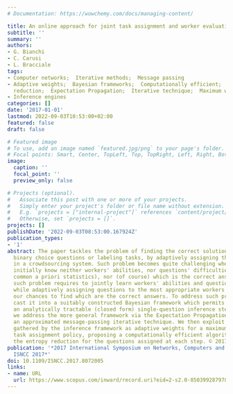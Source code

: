```yaml
---
# Documentation: https://wowchemy.com/docs/managing-content/

title: An online approach for joint task assignment and worker evaluation in crowd-sourcing
subtitle: ''
summary: ''
authors:
- G. Bianchi
- C. Carusi
- L. Bracciale
tags:
- Computer networks;  Iterative methods;  Message passing
- Adaptive weights;  Bayesian frameworks;  Computationally efficient;  Correct solution;  Entropy
  reduction;  Expectation Propagation;  Iterative technique;  Maximum weight matching
- Inference engines
categories: []
date: '2017-01-01'
lastmod: 2022-09-03T10:53:00+02:00
featured: false
draft: false

# Featured image
# To use, add an image named `featured.jpg/png` to your page's folder.
# Focal points: Smart, Center, TopLeft, Top, TopRight, Left, Right, BottomLeft, Bottom, BottomRight.
image:
  caption: ''
  focal_point: ''
  preview_only: false

# Projects (optional).
#   Associate this post with one or more of your projects.
#   Simply enter your project's folder or file name without extension.
#   E.g. `projects = ["internal-project"]` references `content/project/deep-learning/index.md`.
#   Otherwise, set `projects = []`.
projects: []
publishDate: '2022-09-03T08:53:00.167924Z'
publication_types:
- '1'
abstract: The paper tackles the problem of finding the correct solution to a set of
  binary choice questions or labeling tasks, by adaptively assigning them to workers
  in a crowdsourcing system. Such problem becomes quite challenging when we do not
  initially know neither workers' abilities, nor questions' difficulties (besides
  common a priori statistics), nor (of course) which is the correct answer. Indeed,
  such problem requires to jointly learn workers' abilities and questions' difficulties,
  while adaptively assigning questions to the most appropriate workers so as to maximize
  our chances to find which are the correct answers. To address such problem, we first
  cast it into a suitably constructed Bayesian framework which permits us to obtain
  an analytically tractable (closed form) single-question inference step, and then
  we address the more general framework via the Expectation Propagation algorithm,
  an approximated message-passing iterative technique. We then exploit the information
  gathered by the inference framework as adaptive weights for a maximum weight matching
  task assignment policy, proposing a computationally efficient algorithm which maximizes
  the entropy reduction for the questions assigned at each step. © 2017 IEEE.
publication: '*2017 International Symposium on Networks, Computers and Communications,
  ISNCC 2017*'
doi: 10.1109/ISNCC.2017.8072005
links:
- name: URL
  url: https://www.scopus.com/inward/record.uri?eid=2-s2.0-85039928797&doi=10.1109%2fISNCC.2017.8072005&partnerID=40&md5=fbbb8fe888b7804deafd9caf75f9d7d2
---
```

